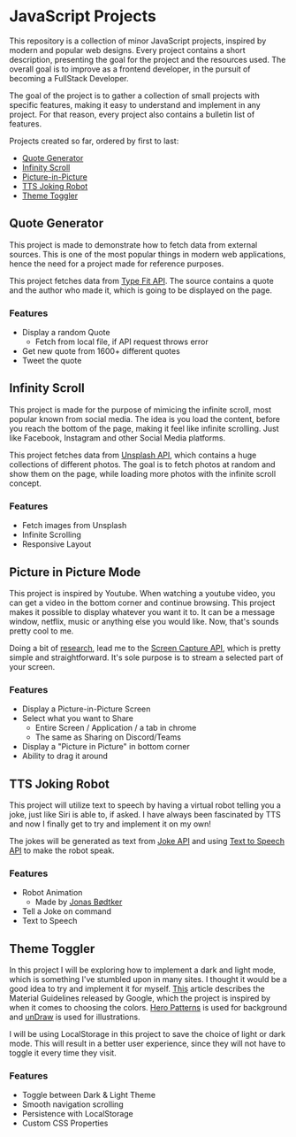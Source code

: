 # JavaScript Projects
This repository is a collection of minor JavaScript projects, inspired by modern and popular web designs. Every project contains a short description, presenting the goal for the project and the resources used. The overall goal is to improve as a frontend developer, in the pursuit of becoming a FullStack Developer.

The goal of the project is to gather a collection of small projects with specific features, making it easy to understand and implement in any project. For that reason, every project also contains a bulletin list of features.

Projects created so far, ordered by first to last:
* [Quote Generator](#quote-generator)
* [Infinity Scroll](#infinity-scroll)
* [Picture-in-Picture](#picture-in-picture-mode)
* [TTS Joking Robot](#tts-joking-robot)
* [Theme Toggler](#theme-toggler)

## Quote Generator
This project is made to demonstrate how to fetch data from external sources. 
This is one of the most popular things in modern web applications, hence the need for a project made for reference purposes.

This project fetches data from [Type Fit API](https://type.fit/api/quotes). 
The source contains a quote and the author who made it, which is going to be displayed on the page.

### Features
* Display a random Quote
  * Fetch from local file, if API request throws error
* Get new quote from 1600+ different quotes
* Tweet the quote

## Infinity Scroll
This project is made for the purpose of mimicing the infinite scroll, most popular known from social media. 
The idea is you load the content, before you reach the bottom of the page, making it feel like infinite scrolling.
Just like Facebook, Instagram and other Social Media platforms.

This project fetches data from [Unsplash API](https://unsplash.com/documentation), which contains a huge collections of different photos. 
The goal is to fetch photos at random and show them on the page, while loading more photos with the infinite scroll concept.

### Features
* Fetch images from Unsplash
* Infinite Scrolling
* Responsive Layout

## Picture in Picture Mode
This project is inspired by Youtube. When watching a youtube video, you can get a video in the bottom corner and continue browsing. This project makes it possible to display whatever you want it to. It can be a message window, netflix, music or anything else you would like. Now, that's sounds pretty cool to me.

Doing a bit of [research](https://css-tricks.com/an-introduction-to-the-picture-in-picture-web-api/), lead me to the [Screen Capture API](https://developer.mozilla.org/en-US/docs/Web/API/Screen_Capture_API), which is pretty simple and straightforward. It's sole purpose is to stream a selected part of your screen.

### Features
* Display a Picture-in-Picture Screen
* Select what you want to Share
  * Entire Screen / Application / a tab in chrome
  * The same as Sharing on Discord/Teams
* Display a "Picture in Picture" in bottom corner
* Ability to drag it around

## TTS Joking Robot
This project will utilize text to speech by having a virtual robot telling you a joke, just like Siri is able to, if asked. I have always been fascinated by TTS and now I finally get to try and implement it on my own!

The jokes will be generated as text from [Joke API](https://api.chucknorris.io/) and using [Text to Speech API](http://www.voicerss.org/) to make the robot speak. 

### Features
* Robot Animation
  * Made by [Jonas Bødtker](https://giphy.com/gifs/beer-robot-jonasbodtker-1ZDDyAaAA82ywDiyKs)
* Tell a Joke on command
* Text to Speech

## Theme Toggler
In this project I will be exploring how to implement a dark and light mode, which is something I've stumbled upon in many sites. I thought it would be a good idea to try and implement it for myself. [This](https://blog.prototypr.io/how-to-design-a-dark-theme-for-your-android-app-3daeb264637) article describes the Material Guidelines released by Google, which the project is inspired by when it comes to choosing the colors. [Hero Patterns](https://www.heropatterns.com/) is used for background and [unDraw](https://undraw.co/illustrations) is used for illustrations.

I will be using LocalStorage in this project to save the choice of light or dark mode. This will result in a better user experience, since they will not have to toggle it every time they visit.

### Features
* Toggle between Dark & Light Theme
* Smooth navigation scrolling
* Persistence with LocalStorage
* Custom CSS Properties